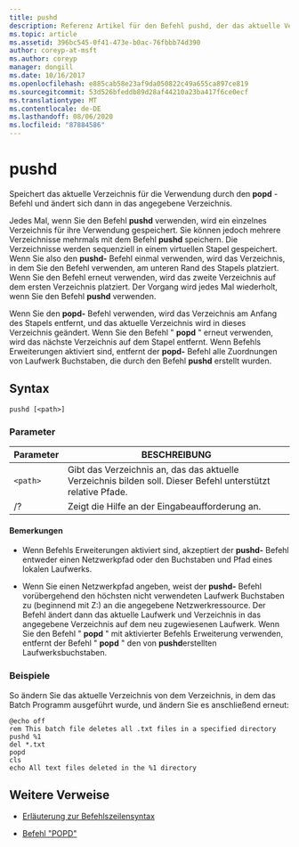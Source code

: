 ```yaml
---
title: pushd
description: Referenz Artikel für den Befehl pushd, der das aktuelle Verzeichnis für die Verwendung durch den Befehl popd speichert und dann in das angegebene Verzeichnis wechselt.
ms.topic: article
ms.assetid: 396bc545-0f41-473e-b0ac-76fbbb74d390
author: coreyp-at-msft
ms.author: coreyp
manager: dongill
ms.date: 10/16/2017
ms.openlocfilehash: e885cab58e23af9da050822c49a655ca897ce819
ms.sourcegitcommit: 53d526bfeddb89d28af44210a23ba417f6ce0ecf
ms.translationtype: MT
ms.contentlocale: de-DE
ms.lasthandoff: 08/06/2020
ms.locfileid: "87884586"
---
```

# <a name="pushd"></a>pushd

Speichert das aktuelle Verzeichnis für die Verwendung durch den **popd** -Befehl und ändert sich dann in das angegebene Verzeichnis.

Jedes Mal, wenn Sie den Befehl **pushd** verwenden, wird ein einzelnes Verzeichnis für ihre Verwendung gespeichert. Sie können jedoch mehrere Verzeichnisse mehrmals mit dem Befehl **pushd** speichern. Die Verzeichnisse werden sequenziell in einem virtuellen Stapel gespeichert. Wenn Sie also den **pushd-** Befehl einmal verwenden, wird das Verzeichnis, in dem Sie den Befehl verwenden, am unteren Rand des Stapels platziert. Wenn Sie den Befehl erneut verwenden, wird das zweite Verzeichnis auf dem ersten Verzeichnis platziert. Der Vorgang wird jedes Mal wiederholt, wenn Sie den Befehl **pushd** verwenden.

Wenn Sie den **popd-** Befehl verwenden, wird das Verzeichnis am Anfang des Stapels entfernt, und das aktuelle Verzeichnis wird in dieses Verzeichnis geändert. Wenn Sie den Befehl " **popd** " erneut verwenden, wird das nächste Verzeichnis auf dem Stapel entfernt. Wenn Befehls Erweiterungen aktiviert sind, entfernt der **popd-** Befehl alle Zuordnungen von Laufwerk Buchstaben, die durch den Befehl **pushd** erstellt wurden.

## <a name="syntax"></a>Syntax

```
pushd [<path>]
```

### <a name="parameters"></a>Parameter

| Parameter | BESCHREIBUNG |
|--|--|
| `<path>` | Gibt das Verzeichnis an, das das aktuelle Verzeichnis bilden soll. Dieser Befehl unterstützt relative Pfade. |
| /? | Zeigt die Hilfe an der Eingabeaufforderung an. |

#### <a name="remarks"></a>Bemerkungen

- Wenn Befehls Erweiterungen aktiviert sind, akzeptiert der **pushd-** Befehl entweder einen Netzwerkpfad oder den Buchstaben und Pfad eines lokalen Laufwerks.

- Wenn Sie einen Netzwerkpfad angeben, weist der **pushd-** Befehl vorübergehend den höchsten nicht verwendeten Laufwerk Buchstaben zu (beginnend mit Z:) an die angegebene Netzwerkressource. Der Befehl ändert dann das aktuelle Laufwerk und Verzeichnis in das angegebene Verzeichnis auf dem neu zugewiesenen Laufwerk. Wenn Sie den Befehl " **popd** " mit aktivierter Befehls Erweiterung verwenden, entfernt der Befehl " **popd** " den von **pushd**erstellten Laufwerksbuchstaben.

### <a name="examples"></a>Beispiele

So ändern Sie das aktuelle Verzeichnis von dem Verzeichnis, in dem das Batch Programm ausgeführt wurde, und ändern Sie es anschließend erneut:

```
@echo off
rem This batch file deletes all .txt files in a specified directory
pushd %1
del *.txt
popd
cls
echo All text files deleted in the %1 directory
```

## <a name="additional-references"></a>Weitere Verweise

- [Erläuterung zur Befehlszeilensyntax](command-line-syntax-key.md)

- [Befehl "POPD"](popd.md)
